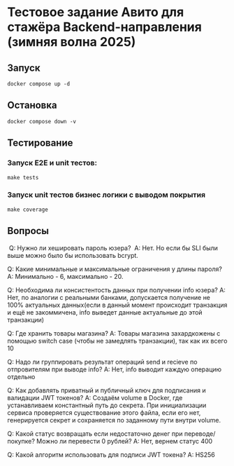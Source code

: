# **Тестовое задание Авито для стажёра Backend-направления (зимняя волна 2025)**

## Запуск

```
docker compose up -d
```

## Остановка

```
docker compose down -v
```

## Тестирование

### Запуск E2E и unit тестов:

```
make tests
```

### Запуск unit тестов бизнес логики с выводом покрытия

```
make coverage
```

## Вопросы

 Q: Нужно ли хешировать пароль юзера?
 A: Нет. Но если бы SLI были выше можно было бы использовать bcrypt.

Q: Какие минимальные и максимальные ограничения у длины пароля?
A: Минимально - 6, максимально - 20.

Q: Необходима ли консистентость данных при получении info юзера?
A: Нет, по аналогии с реальными банками, допускается получение не 100% актуальных данных(если в данный момент происходит транзакция и ещё не закоммичена, info выведет данные актуальные до этой транзакции)

Q: Где хранить товары магазина?
A: Товары магазина захардкожены с помощью switch case (чтобы не замедлять транзакции), так как их всего 10

Q: Надо ли группировать результат операций send и recieve по отпровителям при выводе info?
A: Нет, info выводит каждую операцию отдельно

Q: Как добавлять приватный и публичный ключ для подписания и валидации JWT токенов?
A: Создаём volume в Docker, где устанавливаем константный путь до секрета. При инициализации сервиса проверяется существование этого файла, если его нет, генерируется секрет и сохраняется по заданному пути внутри volume.

Q: Какой статус возвращать если недостаточно денег при переводе/покупке? Можно ли перевести 0 рублей?
A: Нет, вернем статус 400

Q: Какой алгоритм использовать для подписи JWT токена?
A: HS256
